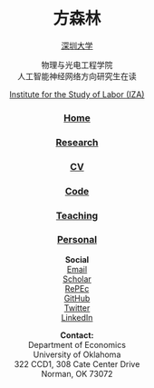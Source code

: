 <body>
    <div class="wrapper">
      <header>
        <h1>方森林</h1>
        <a href="https://www.szu.edu.cn">深圳大学</a></p>
        <p>物理与光电工程学院<br>人工智能神经网络方向研究生在读</p>
        <a href="http://legacy.iza.org/en/webcontent/personnel/photos/index_html?key=24155">Institute for the Study of Labor (IZA)</a></p>
    <h3><p class="view"><a href="https://github.com/forestfangsenlin/">Home</a></p></h3>
        <h3><p class="view"><a href="https://github.com/forestfangsenlin/forest/research.html">Research</a></p></h3>
    <h3><p class="view"><a href="https://github.com/forestfangsenlin/forest/research/CV.pdf">CV</a></p></h3>
        <h3><p class="view"><a href="https://github.com/forestfangsenlin/forest/code.html">Code</a></p></h3>
        <h3><p class="view"><a href="https://github.com/forestfangsenlin/forest/teaching.html">Teaching</a></p></h3>
        <h3><p class="view"><a href="https://github.com/forestfangsenlin/forest/personal.html">Personal</a></p></h3>
    <p class="view"><b>Social</b><br>
        <a href="mailto:ransom@ou.edu" class="author-social" target="_blank"><i class="fa fa-fw fa-envelope-square"></i> Email</a><br>
        <a href="https://scholar.google.com/citations?user=eohlTTcAAAAJ&hl=en" target="_blank"><i class="ai ai-fw ai-google-scholar-square"></i> Scholar</a><br>
        <a href="http://ideas.repec.org/f/pra541.html"><i class="fa fa-fw fa-share-alt-square"></i> RePEc</a><br>
        <a href="https://github.com/forestfangsenlin"><i class="fa fa-fw fa-github-square"></i> GitHub</a><br>
        <a href="http://twitter.com/tyleransom" class="author-social" target="_blank"><i class="fa fa-fw fa-twitter-square"></i> Twitter</a><br>
        <a href="http://linkedin.com/in/tyleransom" class="author-social" target="_blank"><i class="fa fa-fw fa-linkedin-square"></i> LinkedIn</a><br>
    <p><b>Contact:</b><br>Department of Economics<br>University of Oklahoma<br>322 CCD1, 308 Cate Center Drive<br>Norman, OK 73072</p>
      </header>
